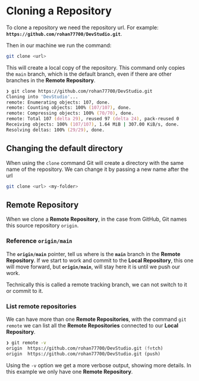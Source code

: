 # Cloning a Repository

To clone a repository we need the repository url. For example: **`https://github.com/rohan77700/DevStudio.git`**.

Then in our machine we run the command: 
```zsh
git clone <url>
```
This will create a local copy of the repository. This command only copies the `main` branch, which is the default branch, even if there are other branches in the **Remote Repository**.

```zsh
❯ git clone https://github.com/rohan77700/DevStudio.git
Cloning into 'DevStudio'...
remote: Enumerating objects: 107, done.
remote: Counting objects: 100% (107/107), done.
remote: Compressing objects: 100% (70/70), done.
remote: Total 107 (delta 29), reused 97 (delta 24), pack-reused 0
Receiving objects: 100% (107/107), 1.64 MiB | 307.00 KiB/s, done.
Resolving deltas: 100% (29/29), done.
```

## Changing the default directory

When using the `clone` command Git will create a directory with the same name of the repository. We can change it by passing a new name after the url
```zsh
git clone <url> <my-folder>
```

## Remote Repository

When we clone a **Remote Repository**, in the case from GitHub, Git names this source repository `origin`.

### Reference `origin/main`

The **`origin/main`** pointer, tell us where is the **`main`** branch in the **Remote Repository**. If we start to work and commit to the **Local Repository**, this one will move forward, but **`origin/main`**, will stay here it is until we push our work.

Technically this is called a remote tracking branch, we can not switch to it or commit to it.

### List remote repositories

We can have more than one **Remote Repositories**, with the command `git remote` we can list all the **Remote Repositories** connected to our **Local Repository**.

```zsh
❯ git remote -v
origin  https://github.com/rohan77700/DevStudio.git (fetch)
origin  https://github.com/rohan77700/DevStudio.git (push)
```

Using the `-v` option we get a more verbose output, showing more details. In this example we only have one **Remote Repository**.
